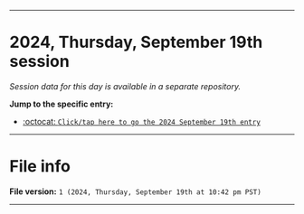 
***

# 2024, Thursday, September 19th session

_Session data for this day is available in a separate repository._

**Jump to the specific entry:**

- [:octocat: `Click/tap here to go the 2024 September 19th entry`](https://github.com/seanpm2001/SeansLifeArchive_Images_TinyTower_Y2024/tree/SeansLifeArchive_Images_TinyTower_Y2024_Main-dev/2024/09_September/19/)

***

# File info

**File version:** `1 (2024, Thursday, September 19th at 10:42 pm PST)`

***
